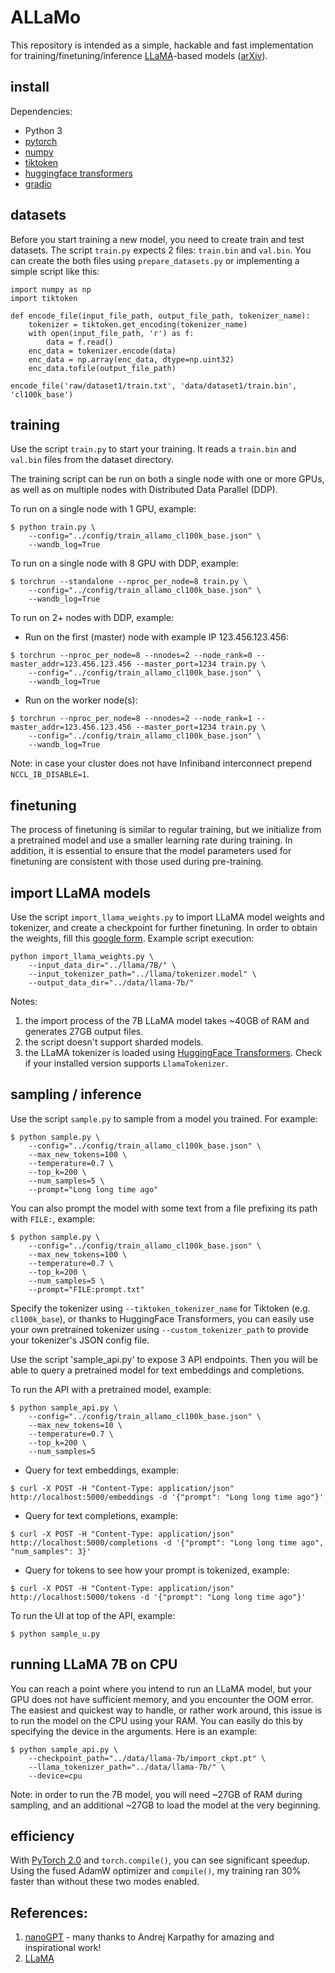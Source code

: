 # ALLaMo

This repository is intended as a simple, hackable and fast implementation for training/finetuning/inference [LLaMA](https://ai.facebook.com/blog/large-language-model-llama-meta-ai/)-based models ([arXiv](https://arxiv.org/abs/2302.13971v1)).

## install

Dependencies:

- Python 3
- [pytorch](https://pytorch.org)
- [numpy](https://numpy.org/install/)
- [tiktoken](https://github.com/openai/tiktoken)
- [huggingface transformers](https://huggingface.co/docs/transformers/installation)
- [gradio](https://www.gradio.app/)

## datasets

Before you start training a new model, you need to create train and test datasets. The script `train.py` expects 2 files: `train.bin` and `val.bin`. You can create the both files using `prepare_datasets.py` or implementing a simple script like this:

```
import numpy as np
import tiktoken

def encode_file(input_file_path, output_file_path, tokenizer_name):
    tokenizer = tiktoken.get_encoding(tokenizer_name)
    with open(input_file_path, 'r') as f:
        data = f.read()
    enc_data = tokenizer.encode(data)
    enc_data = np.array(enc_data, dtype=np.uint32)
    enc_data.tofile(output_file_path)
    
encode_file('raw/dataset1/train.txt', 'data/dataset1/train.bin', 'cl100k_base')  
```

## training

Use the script `train.py` to start your training. It reads a `train.bin` and `val.bin` files from the dataset directory. 

The training script can be run on both a single node with one or more GPUs, as well as on multiple nodes with Distributed Data Parallel (DDP).

To run on a single node with 1 GPU, example:

```
$ python train.py \
    --config="../config/train_allamo_cl100k_base.json" \
    --wandb_log=True
```

To run on a single node with 8 GPU with DDP, example:

```
$ torchrun --standalone --nproc_per_node=8 train.py \
    --config="../config/train_allamo_cl100k_base.json" \
    --wandb_log=True
```

To run on 2+ nodes with DDP, example:
- Run on the first (master) node with example IP 123.456.123.456:

```
$ torchrun --nproc_per_node=8 --nnodes=2 --node_rank=0 --master_addr=123.456.123.456 --master_port=1234 train.py \
    --config="../config/train_allamo_cl100k_base.json" \
    --wandb_log=True
```

- Run on the worker node(s):

```
$ torchrun --nproc_per_node=8 --nnodes=2 --node_rank=1 --master_addr=123.456.123.456 --master_port=1234 train.py \
    --config="../config/train_allamo_cl100k_base.json" \
    --wandb_log=True
```

Note: in case your cluster does not have Infiniband interconnect prepend `NCCL_IB_DISABLE=1`.

## finetuning

The process of finetuning is similar to regular training, but we initialize from a pretrained model and use a smaller learning rate during training. In addition, it is essential to ensure that the model parameters used for finetuning are consistent with those used during pre-training.

## import LLaMA models

Use the script `import_llama_weights.py` to import LLaMA model weights and tokenizer, and create a checkpoint for further finetuning. In order to obtain the weights, fill this [google form](https://forms.gle/jk851eBVbX1m5TAv5). Example script execution:

```
python import_llama_weights.py \
    --input_data_dir="../llama/7B/" \
    --input_tokenizer_path="../llama/tokenizer.model" \
    --output_data_dir="../data/llama-7b/"
```

Notes: 

1. the import process of the 7B LLaMA model takes ~40GB of RAM and generates 27GB output files.
2. the script doesn't support sharded models.
3. the LLaMA tokenizer is loaded using [HuggingFace Transformers](https://huggingface.co/docs/transformers/). Check if your installed version supports `LlamaTokenizer`.

## sampling / inference

Use the script `sample.py` to sample from a model you trained. For example:

```
$ python sample.py \
    --config="../config/train_allamo_cl100k_base.json" \
    --max_new_tokens=100 \
    --temperature=0.7 \
    --top_k=200 \
    --num_samples=5 \
    --prompt="Long long time ago"
```

You can also prompt the model with some text from a file prefixing its path with `FILE:`, example:

```
$ python sample.py \
    --config="../config/train_allamo_cl100k_base.json" \
    --max_new_tokens=100 \
    --temperature=0.7 \
    --top_k=200 \
    --num_samples=5 \
    --prompt="FILE:prompt.txt"
```

Specify the tokenizer using `--tiktoken_tokenizer_name` for Tiktoken (e.g. `cl100k_base`), or thanks to HuggingFace Transformers, you can easily use your own pretrained tokenizer using `--custom_tokenizer_path` to provide your tokenizer's JSON config file.

Use the script 'sample_api.py' to expose 3 API endpoints. Then you will be able to query a pretrained model for text embeddings and completions. 

To run the API with a pretrained model, example:

```
$ python sample_api.py \
    --config="../config/train_allamo_cl100k_base.json" \
    --max_new_tokens=10 \
    --temperature=0.7 \
    --top_k=200 \
    --num_samples=5
```

- Query for text embeddings, example:

```
$ curl -X POST -H "Content-Type: application/json" http://localhost:5000/embeddings -d '{"prompt": "Long long time ago"}'
```

- Query for text completions, example:

```
$ curl -X POST -H "Content-Type: application/json" http://localhost:5000/completions -d '{"prompt": "Long long time ago", "num_samples": 3}'
```

- Query for tokens to see how your prompt is tokenized, example:

```
$ curl -X POST -H "Content-Type: application/json" http://localhost:5000/tokens -d '{"prompt": "Long long time ago"}'
```

To run the UI at top of the API, example:

```
$ python sample_u.py
```

## running LLaMA 7B on CPU

You can reach a point where you intend to run an LLaMA model, but your GPU does not have sufficient memory, and you encounter the OOM error. The easiest and quickest way to handle, or rather work around, this issue is to run the model on the CPU using your RAM. You can easily do this by specifying the device in the arguments. Here is an example:

```
$ python sample_api.py \
    --checkpoint_path="../data/llama-7b/import_ckpt.pt" \
    --llama_tokenizer_path="../data/llama-7b/" \
    --device=cpu
```

Note: in order to run the 7B model, you will need ~27GB of RAM during sampling, and an additional ~27GB to load the model at the very beginning.

## efficiency

With [PyTorch 2.0](https://pytorch.org/get-started/pytorch-2.0/) and `torch.compile()`, you can see significant speedup. Using the fused AdamW optimizer and `compile()`, my training ran 30% faster than without these two modes enabled.

## References:

1. [nanoGPT](https://github.com/karpathy/nanoGPT) - many thanks to Andrej Karpathy for amazing and inspirational work!
2. [LLaMA](https://github.com/facebookresearch/llama)
